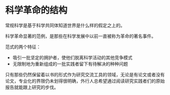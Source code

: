 # 科学革命的结构

常规科学是基于科学共同体知道世界是什么样的假定之上的。

科学革命显著的范例，是那些在科学发展中以前一直被称为革命的著名事件。

范式的两个特征：

- 吸引一批坚定的拥护者，使他们脱离科学活动的其他竞争模式
- 无限制地为重新组成的一批实践者留下有待解决的种种问题



只有那些仍然保留着以书的形式作为研究交流工具的领域，无论是有论文或者没有论文，专业化的界限仍未划得很明确，外行人总希望通过阅读研究实践者们的原始报告就能跟上研究的步伐。

